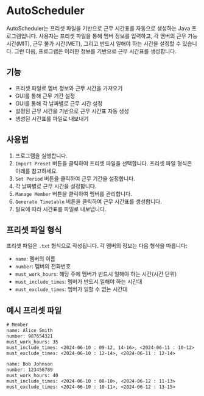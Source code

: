 # AutoScheduler

AutoScheduler는 프리셋 파일을 기반으로 근무 시간표를 자동으로 생성하는 Java 프로그램입니다. 사용자는 프리셋 파일을 통해 멤버 정보를 입력하고, 각 멤버의 근무 가능 시간(MIT), 근무 불가 시간(MET), 그리고 반드시 일해야 하는 시간을 설정할 수 있습니다. 그런 다음, 프로그램은 이러한 정보를 기반으로 근무 시간표를 생성합니다.

## 기능

- 프리셋 파일로 멤버 정보와 근무 시간을 가져오기
- GUI를 통해 근무 기간 설정
- GUI를 통해 각 날짜별로 근무 시간 설정
- 설정된 근무 시간을 기반으로 근무 시간표 자동 생성
- 생성된 시간표를 파일로 내보내기

## 사용법

1. 프로그램을 실행합니다.
2. `Import Preset` 버튼을 클릭하여 프리셋 파일을 선택합니다. 프리셋 파일 형식은 아래를 참고하세요.
3. `Set Period` 버튼을 클릭하여 근무 기간을 설정합니다.
4. 각 날짜별로 근무 시간을 설정합니다.
5. `Manage Member` 버튼을 클릭하여 멤버를 관리합니다.
6. `Generate Timetable` 버튼을 클릭하여 근무 시간표를 생성합니다.
7. 필요에 따라 시간표를 파일로 내보냅니다.

## 프리셋 파일 형식

프리셋 파일은 `.txt` 형식으로 작성됩니다. 각 멤버의 정보는 다음 형식을 따릅니다:

- `name`: 멤버의 이름
- `number`: 멤버의 전화번호
- `must_work_hours`: 해당 주에 멤버가 반드시 일해야 하는 시간(시간 단위)
- `must_include_times`: 멤버가 반드시 일해야 하는 시간대
- `must_exclude_times`: 멤버가 일할 수 없는 시간대

## 예시 프리셋 파일

```txt
# Member
name: Alice Smith
number: 987654321
must_work_hours: 35
must_include_times: <2024-06-10 : 09-12, 14-16>, <2024-06-11 : 10-12>
must_exclude_times: <2024-06-10 : 12-14>, <2024-06-11 : 12-14>

name: Bob Johnson
number: 123456789
must_work_hours: 40
must_include_times: <2024-06-10 : 08-10>, <2024-06-12 : 11-13>
must_exclude_times: <2024-06-10 : 10-11>, <2024-06-12 : 13-15>
